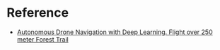 


# Reference
- [Autonomous Drone Navigation with Deep Learning. Flight over 250 meter Forest Trail](https://www.youtube.com/watch?v=H7Ym3DMSGms)